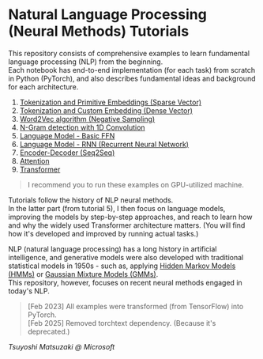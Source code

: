 # Natural Language Processing (Neural Methods) Tutorials

This repository consists of comprehensive examples to learn fundamental language processing (NLP) from the beginning.<br>
Each notebook has end-to-end implementation (for each task) from scratch in Python (PyTorch), and also describes fundamental ideas and background for each architecture.

1. [Tokenization and Primitive Embeddings (Sparse Vector)](./01_sparse_vector.ipynb)
2. [Tokenization and Custom Embedding (Dense Vector)](./02_custom_embedding.ipynb)
3. [Word2Vec algorithm (Negative Sampling)](./03_word2vec.ipynb)
4. [N-Gram detection with 1D Convolution](./04_ngram_cnn.ipynb)
5. [Language Model - Basic FFN](./05_language_model_basic.ipynb)
6. [Language Model - RNN (Recurrent Neural Network)](./06_language_model_rnn.ipynb)
7. [Encoder-Decoder (Seq2Seq)](./07_encoder_decoder.ipynb)
8. [Attention](./08_attention.ipynb)
9. [Transformer](./09_transformer.ipynb)

> I recommend you to run these examples on GPU-utilized machine.

Tutorials follow the history of NLP neural methods.<br>
In the latter part (from tutorial 5), I then focus on language models, improving the models by step-by-step approaches, and reach to learn how and why the widely used Transformer architecture matters. (You will find how it's developed and improved by running actual tasks.)

NLP (natural language processing) has a long history in artificial intelligence, and generative models were also developed with traditional statistical models in 1950s - such as, applying [Hidden Markov Models (HMMs)](https://github.com/tsmatz/hmm-lds-em-algorithm) or [Gaussian Mixture Models (GMMs)](https://github.com/tsmatz/gmm).<br>
This repository, however, focuses on recent neural methods engaged in today's NLP.

> [Feb 2023] All examples were transformed (from TensorFlow) into PyTorch.<br>
> [Feb 2025] Removed torchtext dependency. (Because it's deprecated.)

*Tsuyoshi Matsuzaki @ Microsoft*
